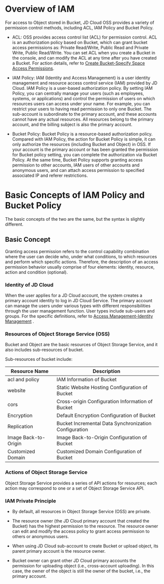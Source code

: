 # Overview of IAM 

For access to Object stored in Bucket, JD Cloud OSS provides a variety of permission control methods, including ACL, IAM Policy and Bucket Policy.

-   ACL: OSS provides access control list (ACL) for permission control. ACL is an authorization policy based on Bucket, which can grant bucket access permissions as: Private Read/Write, Public Read and Private Write, Public Read/Write.
    You can set ACL when you create a Bucket in the console, and can modify the ACL at any time after you have created a Bucket. For action details, refer to [Create Bucket-Specify Space Access Permissions](../../Getting-Started/Create-Bucket-1.md).

-   IAM Policy: IAM (Identity and Access Management) is a user identity management and resource access control service (IAM) provided by JD Cloud. IAM Policy is a user-based authorization policy. By setting IAM Policy, you can centrally manage your users (such as employees, systems, or applications) and control the permission of users on which resources users can access under your name. For example, you can restrict your users to having read permission to only one Bucket. The sub-account is subordinate to the primary account, and these accounts cannot have any actual resources. All resources belong to the primary account, and the billing subject is also the primary account.

-   Bucket Policy: Bucket Policy is a resource-based authorization policy. Compared with IAM Policy, the action for Bucket Policy is simple, it can only authorize the resources (including Bucket and Object) in OSS. If your account is the primary account or has been granted the permission for Bucket policy setting, you can complete the authorization via Bucket Policy. At the same time, Bucket Policy supports granting access permission to other accounts, IAM users of other accounts and anonymous users, and can attach access permission to specified associated IP and referer restrictions.

# Basic Concepts of IAM Policy and Bucket Policy
The basic concepts of the two are the same, but the syntax is slightly different.
## Basic Concept
Granting access permission refers to the control capability combination where the user can decide who, under what conditions, to which resources and perform which specific actions. Therefore, the description of an access permission behavior usually comprise of four elements: identity, resource, action and condition (optional).

### Identity of JD Cloud
When the user applies for a JD Cloud account, the system creates a primary account identity to log in JD Cloud Service. The primary account can manage the users under various types with different responsibilities through the user management function. User types include sub-users and groups. For the specific definitions, refer to [Access Management-Identity Management](https://docs.jdcloud.com/en/iam/sub-user) .

### Resources of Object Storage Service (OSS)

Bucket and Object are the basic resources of Object Storage Service, and it also includes sub-resources of bucket.

Sub-resources of bucket include:

|Resource Name|Description|
|-|-|
|acl and policy|IAM Information of Bucket|
|website|Static Website Hosting Configuration of Bucket|
|cors|Cross-origin Configuration Information of Bucket|
|Encryption|Default Encryption Configuration of Bucket|
|Replication|Bucket Incremental Data Synchronization Configuration|
|Image Back-to-Origin|Image Back-to-Origin Configuration of Bucket|
|Customized Domain|Customized Domain Configuration of Bucket|

### Actions of Object Storage Service
Object Storage Service provides a series of API actions for resources; each action may correspond to one or a set of Object Storage Service API.

### IAM Private Principle

- By default, all resources in Object Storage Service (OSS) are private.

- The resource owner (the JD Cloud primary account that created the Bucket) has the highest permission to the resource. The resource owner can edit and modify the access policy to grant access permission to others or anonymous users.

- When using JD Cloud sub-account to create Bucket or upload object, its parent primary account is the resource owner.

- Bucket owner can grant other JD Cloud primary accounts the permission for uploading object (i.e., cross-account uploading). In this case, the owner of the object is still the owner of the bucket, i.e., the primary account.
















